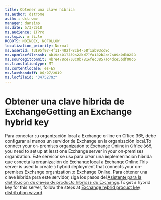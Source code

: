 ```yaml
---
title: Obtener una clave híbrida
ms.author: dstrome
author: dstrome
manager: dansimp
ms.date: 5/3/2018
ms.audience: ITPro
ms.topic: article
ROBOTS: NOINDEX, NOFOLLOW
localization_priority: Normal
ms.assetid: f3195f97-4f11-482f-8cb4-58f1ab93cd8c
ms.openlocfilehash: ab49e4017350a22bd77fa132b2ee7a09a0d38258
ms.sourcegitcommit: 4b7e478ce700c0b781efec3857ac4dce5bdf00c6
ms.translationtype: MT
ms.contentlocale: es-ES
ms.lasthandoff: 06/07/2019
ms.locfileid: "34752792"
---
```

# <a name="getting-an-exchange-hybrid-key"></a><span data-ttu-id="e5d3b-102">Obtener una clave híbrida de Exchange</span><span class="sxs-lookup"><span data-stu-id="e5d3b-102">Getting an Exchange hybrid key</span></span>

<span data-ttu-id="e5d3b-103">Para conectar su organización local a Exchange online en Office 365, debe configurar al menos un servidor de Exchange en la organización local.</span><span class="sxs-lookup"><span data-stu-id="e5d3b-103">To connect your on-premises organization to Exchange Online in Office 365, you need to set up at least one Exchange server in your on-premises organization.</span></span> <span data-ttu-id="e5d3b-104">Este servidor se usa para crear una implementación híbrida que conecta la organización de Exchange local a Exchange Online.</span><span class="sxs-lookup"><span data-stu-id="e5d3b-104">This server is used to create a hybrid deployment that connects your on-premises Exchange organization to Exchange Online.</span></span> <span data-ttu-id="e5d3b-105">Para obtener una clave híbrida para este servidor, siga los pasos del [Asistente para la distribución de claves de producto híbridas de Exchange](http://aka.ms/hybridkey).</span><span class="sxs-lookup"><span data-stu-id="e5d3b-105">To get a hybrid key for this server, follow the steps at [Exchange hybrid product key distribution wizard](http://aka.ms/hybridkey).</span></span>
  

